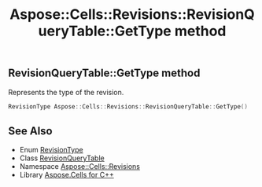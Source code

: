 ﻿---
title: Aspose::Cells::Revisions::RevisionQueryTable::GetType method
linktitle: GetType
second_title: Aspose.Cells for C++ API Reference
description: 'Aspose::Cells::Revisions::RevisionQueryTable::GetType method. Represents the type of the revision in C++.'
type: docs
weight: 600
url: /cpp/aspose.cells.revisions/revisionquerytable/gettype/
---
## RevisionQueryTable::GetType method


Represents the type of the revision.

```cpp
RevisionType Aspose::Cells::Revisions::RevisionQueryTable::GetType()
```

## See Also

* Enum [RevisionType](../../revisiontype/)
* Class [RevisionQueryTable](../)
* Namespace [Aspose::Cells::Revisions](../../)
* Library [Aspose.Cells for C++](../../../)
